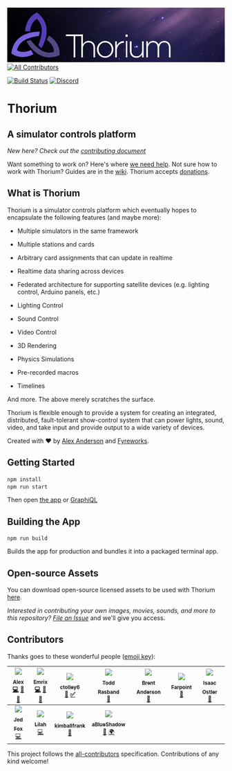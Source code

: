![Thorium](github-banner.png)
[![All Contributors](https://img.shields.io/badge/all_contributors-11-orange.svg?style=flat-square)](#contributors)

[![Build Status](https://travis-ci.org/Thorium-Sim/thorium.svg?branch=master)](https://travis-ci.org/Thorium-Sim/thorium)
[![Discord](https://img.shields.io/discord/390968011605147648.svg)](https://discord.gg/UvxTQZz)

# Thorium

## A simulator controls platform

_New here? Check out the [contributing document](CONTRIBUTING.md)_

Want something to work on? Here's where
[we need help](https://github.com/Thorium-Sim/thorium/labels/help%20wanted). Not
sure how to work with Thorium? Guides are in the
[wiki](https://github.com/Thorium-Sim/thorium/wiki). Thorium accepts
[donations](https://thoriumsim.com/en/donate.html).

## What is Thorium

Thorium is a simulator controls platform which eventually hopes to encapsulate
the following features (and maybe more):

- Multiple simulators in the same framework

- Multiple stations and cards

- Arbitrary card assignments that can update in realtime

- Realtime data sharing across devices

- Federated architecture for supporting satellite devices (e.g. lighting
  control, Arduino panels, etc.)

- Lighting Control

- Sound Control

- Video Control

- 3D Rendering

- Physics Simulations

- Pre-recorded macros

- Timelines

And more. The above merely scratches the surface.

Thorium is flexible enough to provide a system for creating an integrated,
distributed, fault-tolerant show-control system that can power lights, sound,
video, and take input and provide output to a wide variety of devices.

Created with ❤ by [Alex Anderson](http://ralexanderson.com) and
[Fyreworks](https://fyreworks.us).

## Getting Started

```sh
npm install
npm run start
```

Then open [the app](http://localhost:3000) or
[GraphiQL](http://localhost:3001/graphiql)

## Building the App

```
npm run build
```

Builds the app for production and bundles it into a packaged terminal app.

## Open-source Assets

You can download open-source licensed assets to be used with Thorium
[here](https://drive.google.com/open?id=0B-UK2-Zf7K9ycUJScHJlWW92MjQ).

_Interested in contributing your own images, movies, sounds, and more to this
repository? [File an Issue](https://github.com/Thorium-Sim/thorium/issues/new)_
and we'll give you access.

## Contributors

Thanks goes to these wonderful people
([emoji key](https://github.com/kentcdodds/all-contributors#emoji-key)):

<!-- ALL-CONTRIBUTORS-LIST:START - Do not remove or modify this section -->
<!-- prettier-ignore -->
| [<img src="https://avatars1.githubusercontent.com/u/6558157?v=4" width="100px;"/><br /><sub><b>Alex</b></sub>](http://ralexanderson.com)<br />[💻](https://github.com/thorium-sim/Thorium/commits?author=alexanderson1993 "Code") [📖](https://github.com/thorium-sim/Thorium/commits?author=alexanderson1993 "Documentation") [🎨](#design-alexanderson1993 "Design") | [<img src="https://avatars0.githubusercontent.com/u/1387836?v=4" width="100px;"/><br /><sub><b>Emrix</b></sub>](https://github.com/Emrix)<br />[💻](https://github.com/thorium-sim/Thorium/commits?author=Emrix "Code") [👀](#review-Emrix "Reviewed Pull Requests") [🤔](#ideas-Emrix "Ideas, Planning, & Feedback") | [<img src="https://avatars3.githubusercontent.com/u/30132958?v=4" width="100px;"/><br /><sub><b>ctolley6</b></sub>](https://github.com/ctolley6)<br />[🤔](#ideas-ctolley6 "Ideas, Planning, & Feedback") [✅](#tutorial-ctolley6 "Tutorials") | [<img src="https://avatars0.githubusercontent.com/u/22157796?v=4" width="100px;"/><br /><sub><b>Todd Rasband</b></sub>](https://github.com/Rasbandit)<br />[🎨](#design-Rasbandit "Design") | [<img src="https://avatars0.githubusercontent.com/u/45031?v=4" width="100px;"/><br /><sub><b>Brent Anderson</b></sub>](http://www.brentjanderson.com)<br />[🤔](#ideas-brentjanderson "Ideas, Planning, & Feedback") | [<img src="https://avatars1.githubusercontent.com/u/4927395?v=4" width="100px;"/><br /><sub><b>Farpoint</b></sub>](http://www.farpointStation.org)<br />[🐛](https://github.com/thorium-sim/Thorium/issues?q=author%3Afarpoint "Bug reports") | [<img src="https://avatars1.githubusercontent.com/u/30113240?v=4" width="100px;"/><br /><sub><b>Isaac Ostler</b></sub>](https://github.com/isaacOstler)<br />[🐛](https://github.com/thorium-sim/Thorium/issues?q=author%3AisaacOstler "Bug reports") |
| :---: | :---: | :---: | :---: | :---: | :---: | :---: |
| [<img src="https://avatars2.githubusercontent.com/u/25517624?v=4" width="100px;"/><br /><sub><b>Jed Fox</b></sub>](https://j-f1.github.io)<br />[💻](https://github.com/thorium-sim/Thorium/commits?author=j-f1 "Code") | [<img src="https://avatars2.githubusercontent.com/u/2187124?v=4" width="100px;"/><br /><sub><b>Lilah</b></sub>](https://github.com/G33kX)<br />[💻](https://github.com/thorium-sim/Thorium/commits?author=G33kX "Code") | [<img src="https://avatars3.githubusercontent.com/u/1413863?v=4" width="100px;"/><br /><sub><b>kimballfrank</b></sub>](https://github.com/kimballfrank)<br />[🎨](#design-kimballfrank "Design") | [<img src="https://avatars0.githubusercontent.com/u/25465934?v=4" width="100px;"/><br /><sub><b>aBlueShadow</b></sub>](https://github.com/aBlueShadow)<br />[🤔](#ideas-aBlueShadow "Ideas, Planning, & Feedback") [🌍](#translation-aBlueShadow "Translation") |
<!-- ALL-CONTRIBUTORS-LIST:END -->

This project follows the
[all-contributors](https://github.com/kentcdodds/all-contributors)
specification. Contributions of any kind welcome!
